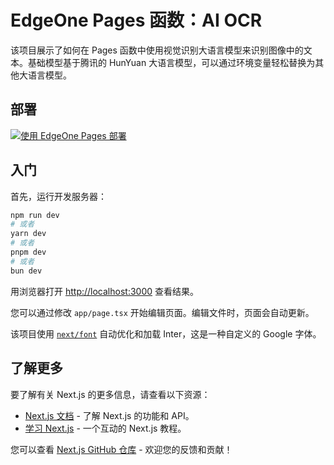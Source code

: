 # EdgeOne Pages 函数：AI OCR

该项目展示了如何在 Pages 函数中使用视觉识别大语言模型来识别图像中的文本。基础模型基于腾讯的 HunYuan 大语言模型，可以通过环境变量轻松替换为其他大语言模型。

## 部署

[![使用 EdgeOne Pages 部署](https://cdnstatic.tencentcs.com/edgeone/pages/deploy.svg)](https://console.cloud.tencent.com/edgeone/pages/new?from=github&template=functions-ocr)

## 入门

首先，运行开发服务器：

```bash
npm run dev
# 或者
yarn dev
# 或者
pnpm dev
# 或者
bun dev
```

用浏览器打开 [http://localhost:3000](http://localhost:3000) 查看结果。

您可以通过修改 `app/page.tsx` 开始编辑页面。编辑文件时，页面会自动更新。

该项目使用 [`next/font`](https://nextjs.org/docs/basic-features/font-optimization) 自动优化和加载 Inter，这是一种自定义的 Google 字体。

## 了解更多

要了解有关 Next.js 的更多信息，请查看以下资源：

- [Next.js 文档](https://nextjs.org/docs) - 了解 Next.js 的功能和 API。
- [学习 Next.js](https://nextjs.org/learn) - 一个互动的 Next.js 教程。

您可以查看 [Next.js GitHub 仓库](https://github.com/vercel/next.js/) - 欢迎您的反馈和贡献！
